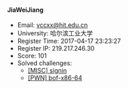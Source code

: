 #### JiaWeiJiang  

* Email: vccxx@hit.edu.cn  
* University: 哈尔滨工业大学  
* Register Time: 2017-04-17 23:23:27  
* Register IP: 219.217.246.30  
* Score: 101  
* Solved challenges: 
  * [[MISC] signin](https://github.com/SniperOJ/Challenges/blob/master/MISC/signin.json)  
  * [[PWN] bof-x86-64](https://github.com/SniperOJ/Challenges/blob/master/PWN/bof-x86-64.json)  
